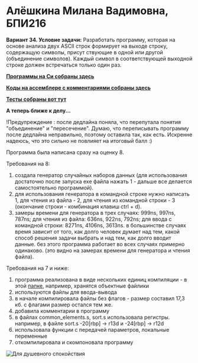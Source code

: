 # __Алёшкина Милана Вадимовна, БПИ216__

__Вариант 34. Условие задачи:__ Разработать программу, которая на основе анализа двух ASCII строк формирует на выходе строку, содержащую символы, присут ствующие в одной или другой (объединение символов). Каждый символ в соответствующей выходной строке должен встречаться только один раз. 

[__Программы на Си собраны здесь__]([https://github.com/milashkinaa/CS-Architecture-IHW1/blob/main/program.c](https://github.com/milashkinaa/CS-Architecture-IHW2/tree/main/code)) 

[__Коды на ассемблере с комментариями собраны здесь__]([https://github.com/milashkinaa/CS-Architecture-IHW1/blob/main/program.s](https://github.com/milashkinaa/CS-Architecture-IHW2/tree/main/assembly))

[__Тесты собраны вот тут__](https://github.com/milashkinaa/CS-Architecture-IHW2/tree/main/tests)

__А теперь ближе к делу...__

!Предупреждение : после дедлайна поняла, что перепутала понятия "объединение" и "пересечение". Думаю, что переписывать программу после дедлайна неправильно, поэтому оставила так, как есть. Искренне надеюсь, что это сильно не повлияет на итоговый балл :)

Программа была написана сразу на оценку 8. 

Требования на 8: 

1) создала генератор случайных наборов данных (для использования достаточно после запуска exe файла нажать 1 - дальше все делается самостоятельно программой). 
2) для использования генератора в командной строке нужно написать 1, для чтения из файла - 2, для чтения из командной строки - 3 (окончание строки - комбинация клавиш ctrl + d).
3) замеры времени для генератора в трех случаях: 999ns, 997ns, 787ns; для чтения из файла: 636ns, 922ns, 792ns; для ввода с командной строки: 8271ns, 4106ns, 3613ns. в большинстве случаях время зависит от того, как долго человек думает над тем, какой способ решения задачи выбрать и над тем, как долго вводит данные. без этого программа работает во всех случаях примерно одинаково. (это видно на замерах времени для генератора и чтения файла).

Требования на 7 и ниже:

1) программа реализована в виде нескольких единиц компиляции - в этой [папке](https://github.com/milashkinaa/CS-Architecture-IHW2/tree/main/object_files), например, хранятся объектные файлики
2) используются файлы для ввода-вывода
3) в начале компилировала файлы без флагов - размер составил 17,3 кб. с флагами размер остался тем же.
4) добавила комментарии в программу
5) в файлах common_elements.s, sort.s использовала регистры. например, в файле sort.s -20[rbp] -> r13d и -24[rbp] -> r12d
6) использовала функции с передачей параметров, локальные переменные
7) откомпилировала и скомпоновала программу

![Для душевного спокойствия]([https://vk.com/photo162717817_457290054?rev=1](https://sun9-33.userapi.com/impg/rBctBrQ5PZQB-C4G2HZ2I4X5_kSxg606zR-u9Q/mum66TY-USw.jpg?size=1125x1395&quality=95&sign=59dd517ab4df415d6a257ed58582c140&type=album))
